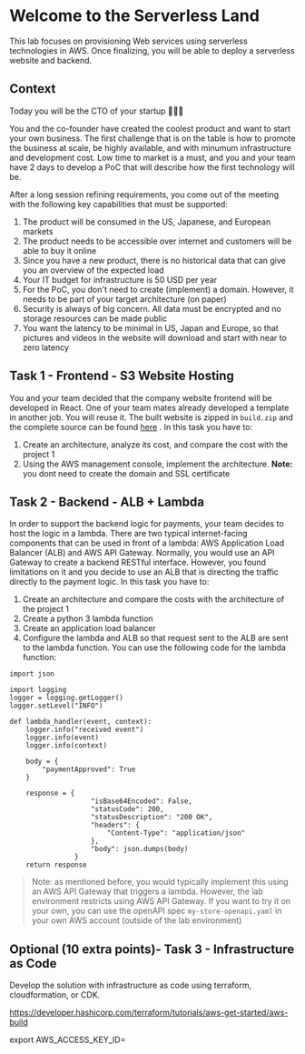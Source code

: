 # Welcome to the Serverless Land

This lab focuses on provisioning Web services using serverless technologies in AWS. Once finalizing, you will be able to deploy a serverless website and backend.

## Context

Today you will be the CTO of your startup 🤘🤘🤘

You and the co-founder have created the coolest product and want to start your own business. The first challenge that is on the table is how to promote the business at scale, be highly available, and with minumum infrastructure and development cost. Low time to market is a must, and you and your team have 2 days to develop a PoC that will describe how the first technology will be.

After a long session refining requirements, you come out of the meeting with the following key capabilities that must be supported:

1. The product will be consumed in the US, Japanese, and European markets
2. The product needs to be accessible over internet and customers will be able to buy it online
3. Since you have a new product, there is no historical data that can give you an overview of the expected load
4. Your IT budget for infrastructure is 50 USD per year
5. For the PoC, you don't need to create (implement) a domain. However, it needs to be part of your target architecture (on paper)
6. Security is always of big concern. All data must be encrypted and no storage resources can be made public
7. You want the latency to be minimal in US, Japan and Europe, so that pictures and videos in the website will download and start with near to zero latency

## Task 1 - Frontend - S3 Website Hosting

You and your team decided that the company website frontend will be developed in React. One of your team mates already developed a template in another job. You will reuse it. The built website is zipped in `build.zip` and the complete source can be found [here](https://github.com/issaafalkattan/React-Landing-Page-Template.git) . In this task you have to:

1. Create an architecture, analyze its cost, and compare the cost with the project 1
2. Using the AWS management console, implement the architecture. **Note:** you dont need to create the domain and SSL certificate

## Task 2 - Backend - ALB + Lambda

In order to support the backend logic for payments, your team decides to host the logic in a lambda. There are two typical internet-facing components that can be used in front of a lambda: AWS Application Load Balancer (ALB) and AWS API Gateway. Normally, you would use an API Gateway to create a backend RESTful interface. However, you found limitations on it and you decide to use an ALB that is directing the traffic directly to the payment logic. In this task you have to:

1. Create an architecture and compare the costs with the architecture of the project 1
2. Create a python 3 lambda function
2. Create an application load balancer
3. Configure the lambda and ALB so that request sent to the ALB are sent to the lambda function. You can use the following code for the lambda function:

```
import json

import logging
logger = logging.getLogger()
logger.setLevel("INFO")

def lambda_handler(event, context):
    logger.info("received event")
    logger.info(event)
    logger.info(context)

    body = {
        "paymentApproved": True
    }

    response = {
                    "isBase64Encoded": False,
                    "statusCode": 200,
                    "statusDescription": "200 OK",
                    "headers": {
                        "Content-Type": "application/json"
                    },
                    "body": json.dumps(body)
                }
    return response

```
> Note: as mentioned before, you would typically implement this using an AWS API Gateway that triggers a lambda. However, the lab environment restricts using AWS API Gateway. If you want to try it on your own, you can use the openAPI spec `my-store-openapi.yaml` in your own AWS account (outside of the lab environment)

## Optional (10 extra points)- Task 3 - Infrastructure as Code

Develop the solution with infrastructure as code using terraform, cloudformation, or CDK.



https://developer.hashicorp.com/terraform/tutorials/aws-get-started/aws-build

export AWS_ACCESS_KEY_ID=